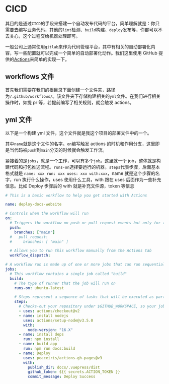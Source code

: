 # CICD

其目的是通过`CICD`的手段来搭建一个自动发布代码的平台，简单理解就是：你只需要去编写业务代码，其他的`lint`检测、`build`构建、`deploy`发布等，你都可以不去关心，这个过程交给机器处理即可。

一般公司上通常使用`gitlab`来作为代码管理平台，其中有相关的自动部署化内容，写一些配置就可以完成一个简单的自动部署化动作。我们这里使用 GitHub 提供的[Actions](https://github.com/features/actions)来简单的实现一下。

## workflows 文件

首先我们需要在我们的根目录下面创建一个文件夹，路径为`/.github/workflows/`。该文件夹下存储构建相关的`yml`文件。在我们进行相关操作时，如提 pr 等，若提前编写了相关规则，就会触发 actions。

## yml 文件

以下是一个构建 yml 文件，这个文件就是我这个项目的部署文件中的一个。

其中`name`就是这个文件的名字。`on`编写触发 actions 的时机和作用分支，这里即是当代码被`push`到`main`分支的时候就会触发工作流。

紧接着的是`jobs`，就是一个工作，可以有多个`job`。这里就一个 job，整体就是构建代码和打包推送流程。`runs-on`选择要运行的机器。`steps`代表步骤，后面基本格式就是 `name: xxx run: xxx uses: xxx with:xxx`，name 就是这个步骤的名字，run 执行什么操作，uses 使用什么工具，with 跟在 uses 后面作为一些补充信息。比如 Deploy 步骤后的 with 就是补充文件源，token 等信息

```yml
# This is a basic workflow to help you get started with Actions

name: deploy-docs-website

# Controls when the workflow will run
on:
  # Triggers the workflow on push or pull request events but only for the "main" branch
  push:
    branches: ["main"]
  #   pull_request:
  #     branches: [ "main" ]

  # Allows you to run this workflow manually from the Actions tab
  workflow_dispatch:

# A workflow run is made up of one or more jobs that can run sequentially or in parallel
jobs:
  # This workflow contains a single job called "build"
  build:
    # The type of runner that the job will run on
    runs-on: ubuntu-latest

    # Steps represent a sequence of tasks that will be executed as part of the job
    steps:
      # Checks-out your repository under $GITHUB_WORKSPACE, so your job can access it
      - uses: actions/checkout@v2
      - name: install nodejs
        uses: actions/setup-node@v3.5.0
        with:
          node-version: "16.X"
      - name: install deps
        run: npm install
      - name: build app
        run: npm run docs:build
      - name: Deploy
        uses: peaceiris/actions-gh-pages@v3
        with:
          publish_dir: docs/.vuepress/dist
          github_token: ${{ secrets.ACTION_TOKEN }}
          commit_message: Deploy Success
```
